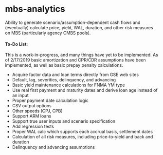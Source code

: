 # mbs-analytics
Ability to generate scenario/assumption-dependent cash flows and (eventually) calculate price, yield, WAL, duration, and other risk measures on MBS (particularly agency CMBS pools).

#### To-Do List:

This is a work-in-progress, and many things have yet to be implemented. As of 2/17/2019 basic amortization and CPR/CDR assumptions have been implemented, as well as basic prepay penalty calculations.

- Acquire factor data and loan terms directly from GSE web sites
- Default, lag, severities, delinquency, and advancing
- Basic yield maintenance calculations for FNMA YM type
- Use real first payment and maturity dates and derive loan age instead of an input
- Proper payment date calculation logic
- CSV output options
- Other speeds (CPJ, CPB)
- Support ARM loans
- Support true user inputs and scenario specification
- Add regression tests
- Proper WAL calc which supports each accrual basis, settlement dates
- Calculation of all risk measures, including price-to-yield and back and duration
- Delinquency and advancing assumptions
